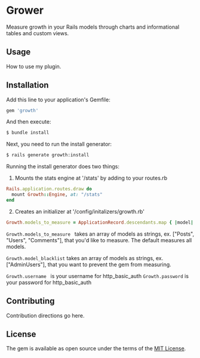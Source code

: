 # Grower
Measure growth in your Rails models through charts and informational tables and custom views.

## Usage
How to use my plugin.

## Installation
Add this line to your application's Gemfile:

```ruby
gem 'growth'
```

And then execute:
```bash
$ bundle install
```

Next, you need to run the install generator:
```bash
$ rails generate growth:install
```

Running the install generator does two things:

1. Mounts the stats engine at '/stats' by adding to your routes.rb

```ruby
Rails.application.routes.draw do
  mount Growth::Engine, at: "/stats"
end
```

2. Creates an initializer at '/config/initalizers/growth.rb'

```ruby
Growth.models_to_measure = ApplicationRecord.descendants.map { |model| model.to_s }
```

```Growth.models_to_measure ``` takes an array of models as strings, ex. ["Posts", "Users", "Comments"], that you'd like to measure.  The default measures all models.

```Growth.model_blacklist``` takes an array of models as strings, ex. ["AdminUsers"], that you want to prevent the gem from measuring.

```Growth.username ``` is your username for http_basic_auth
```Growth.password``` is your password for http_basic_auth


## Contributing
Contribution directions go here.

## License
The gem is available as open source under the terms of the [MIT License](http://opensource.org/licenses/MIT).
